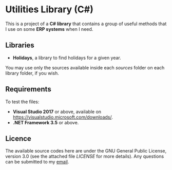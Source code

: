 # Utilities Library (C#)

This is a project of a **C# library** that contains a group of useful methods that I use on some **ERP systems** when I need.

## Libraries

- **Holidays**, a library to find holidays for a given year.

You may use only the sources available inside each *_sources_* folder on each library folder, if you wish.

## Requirements

To test the files:

- **Visual Studio 2017** or above, available on https://visualstudio.microsoft.com/downloads/.
- **.NET Framework 3.5** or above.

## Licence

The available source codes here are under the GNU General Public License, version 3.0 (see the attached file _LICENSE_ for more details). Any questions can be submitted to my [email](carloswdecarvalho@outlook.com).